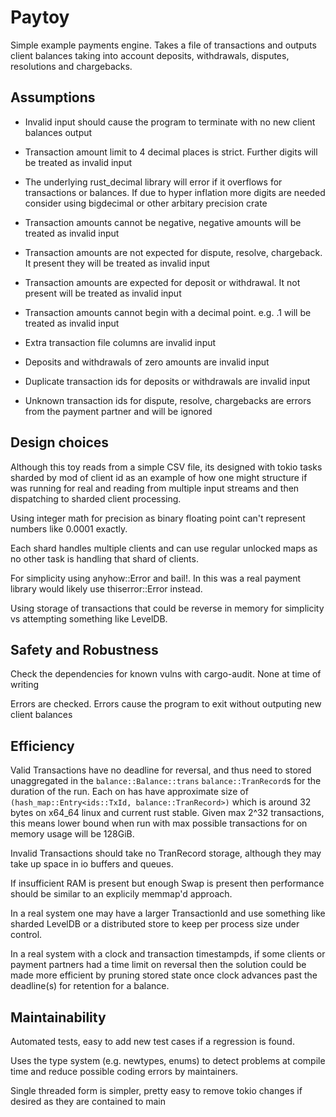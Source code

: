 # Paytoy
Simple example payments engine. Takes a file of transactions and outputs client balances taking into account deposits, withdrawals, disputes, resolutions and chargebacks.

## Assumptions

* Invalid input should cause the program to terminate with no new client balances output

* Transaction amount limit to 4 decimal places is strict. Further digits will be treated as invalid input

* The underlying rust_decimal library will error if it overflows for transactions or balances.  If due to hyper inflation more digits are needed consider using bigdecimal or other arbitary precision crate

* Transaction amounts cannot be negative, negative amounts will be treated as invalid input

* Transaction amounts are not expected for dispute, resolve, chargeback. It present they will be treated as invalid input

* Transaction amounts are expected for deposit or withdrawal. It not present will be treated as invalid input

* Transaction amounts cannot begin with a decimal point. e.g. .1 will be treated as invalid input 

* Extra transaction file columns are invalid input

* Deposits and withdrawals of zero amounts are invalid input

* Duplicate transaction ids for deposits or withdrawals are invalid input

* Unknown transaction ids for dispute, resolve, chargebacks are errors from the payment partner and will be ignored

## Design choices
Although this toy reads from a simple CSV file, its designed with tokio tasks sharded by mod of client id as an example of how one might structure if was running for real and reading from multiple input streams and then dispatching to sharded client processing.

Using integer math for precision as binary floating point can't represent numbers like 0.0001 exactly. 

Each shard handles multiple clients and can use regular unlocked maps as no other task is handling that shard of clients.

For simplicity using anyhow::Error and bail!. In this was a real payment library would likely use thiserror::Error instead.

Using storage of transactions that could be reverse in memory for simplicity vs attempting something like LevelDB.

## Safety and Robustness

Check the dependencies for known vulns with cargo-audit.  None at time of writing

Errors are checked.  Errors cause the program to exit without outputing new client balances

## Efficiency

Valid Transactions have no deadline for reversal, and thus need to stored unaggregated in the `balance::Balance::trans` `balance::TranRecord`s for the duration of the run. Each on has have approximate size of `(hash_map::Entry<ids::TxId, balance::TranRecord>)` which is around 32 bytes on x64_64 linux and current rust stable.  Given max 2^32 transactions, this means lower bound when run with max possible transactions for on memory usage will be 128GiB.

Invalid Transactions should take no TranRecord storage, although they may take up space in io buffers and queues.

If insufficient RAM is present but enough Swap is present then performance should be similar to an explicily memmap'd approach.  

In a real system one may have a larger TransactionId and use something like sharded LevelDB or a distributed store to keep per process size under control.

In a real system with a clock and transaction timestampds, if some clients or payment partners had a time limit on reversal then the solution could be made more efficient by pruning stored state once clock advances past the deadline(s) for retention for a balance.

## Maintainability

Automated tests,  easy to add new test cases if a regression is found.

Uses the type system (e.g. newtypes, enums) to detect problems at compile time and reduce possible coding errors by maintainers.

Single threaded form is simpler, pretty easy to remove tokio changes if desired as they are contained to main
